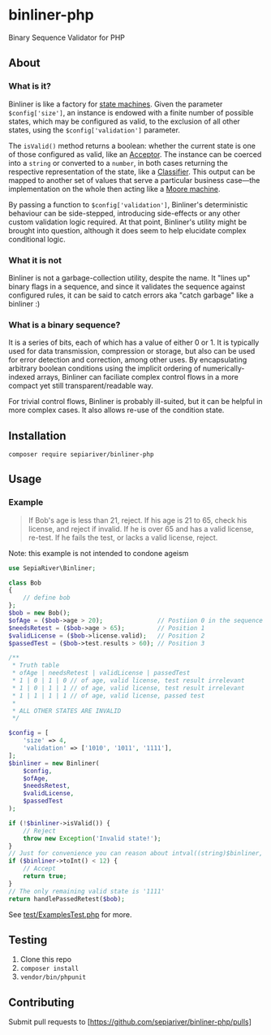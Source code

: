 # binliner-php

Binary Sequence Validator for PHP

## About

### What is it?

Binliner is like a factory for [state machines](https://en.wikipedia.org/wiki/Finite-state_machine). Given the parameter `$config['size']`, an instance is endowed with a finite number of possible states, which may be configured as valid, to the exclusion of all other states, using the `$config['validation']` parameter.

The `isValid()` method returns a boolean: whether the current state is one of those configured as valid, like an [Acceptor](https://en.wikipedia.org/wiki/Finite-state_machine#Acceptors). The instance can be coerced into a `string` or converted to a `number`, in both cases returning the respective representation of the state, like a [Classifier](https://en.wikipedia.org/wiki/Finite-state_machine#Classifiers). This output can be mapped to another set of values that serve a particular business case—the implementation on the whole then acting like a [Moore machine](https://en.wikipedia.org/wiki/Moore_machine).

By passing a function to `$config['validation']`, Binliner's deterministic behaviour can be side-stepped, introducing side-effects or any other custom validation logic required. At that point, Binliner's utility might be brought into question, although it does seem to help elucidate complex conditional logic.

### What it is not

Binliner is not a garbage-collection utility, despite the name. It "lines up" binary flags in a sequence, and since it validates the sequence against configured rules, it can be said to catch errors aka "catch garbage" like a binliner :)

### What is a binary sequence?

It is a series of bits, each of which has a value of either 0 or 1. It is typically used for data transmission, compression or storage, but also can be used for error detection and correction, among other uses. By encapsulating arbitrary boolean conditions using the implicit ordering of numerically-indexed arrays, Binliner can faciliate complex control flows in a more compact yet still transparent/readable way.

For trivial control flows, Binliner is probably ill-suited, but it can be helpful in more complex cases. It also allows re-use of the condition state.

## Installation

```cli
composer require sepiariver/binliner-php
```

## Usage

### Example

> If Bob's age is less than 21, reject. If his age is 21 to 65, check his license, and reject if invalid. If he is over 65 and has a valid license, re-test. If he fails the test, or lacks a valid license, reject.

Note: this example is not intended to condone ageism

```php
use SepiaRiver\Binliner;

class Bob
{
    // define bob
};
$bob = new Bob();
$ofAge = ($bob->age > 20);               // Postiion 0 in the sequence
$needsRetest = ($bob->age > 65);         // Position 1
$validLicense = ($bob->license.valid);   // Position 2
$passedTest = ($bob->test.results > 60); // Position 3

/**
 * Truth table
 * ofAge | needsRetest | validLicense | passedTest
 * 1 | 0 | 1 | 0 // of age, valid license, test result irrelevant
 * 1 | 0 | 1 | 1 // of age, valid license, test result irrelevant
 * 1 | 1 | 1 | 1 // of age, valid license, passed test
 *
 * ALL OTHER STATES ARE INVALID 
 */

$config = [
    'size' => 4,
    'validation' => ['1010', '1011', '1111'],
];
$binliner = new Binliner(
    $config,
    $ofAge,
    $needsRetest,
    $validLicense,
    $passedTest
);

if (!$binliner->isValid()) {
    // Reject
    throw new Exception('Invalid state!');
}
// Just for convenience you can reason about intval((string)$binliner, 2);
if ($binliner->toInt() < 12) {
    // Accept
    return true;
}
// The only remaining valid state is '1111'
return handlePassedRetest($bob);
```

See [test/ExamplesTest.php](test/ExamplesTest.php) for more.

## Testing

1. Clone this repo
2. `composer install`
3. `vendor/bin/phpunit`

## Contributing

Submit pull requests to [https://github.com/sepiariver/binliner-php/pulls]
